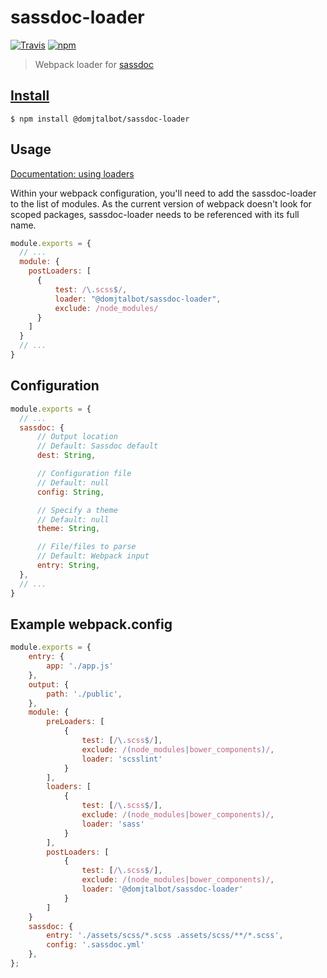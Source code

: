 # sassdoc-loader

[![Travis](https://img.shields.io/travis/domjtalbot/sassdoc-loader.svg?style=flat-square)](https://travis-ci.org/domjtalbot/sassdoc-loader)
[![npm](https://img.shields.io/npm/v/@domjtalbot/sassdoc-loader.svg?style=flat-square)](https://www.npmjs.com/package/sassdoc-loader)

> Webpack loader for [sassdoc](https://github.com/SassDoc/sassdoc)

## [Install](https://www.npmjs.com/package/@domjtalbot/sassdoc-loader)

```console
$ npm install @domjtalbot/sassdoc-loader
```

## Usage
[Documentation: using loaders](http://webpack.github.io/docs/using-loaders.html)

Within your webpack configuration, you'll need to add the sassdoc-loader to the list of modules.
As the current version of webpack doesn't look for scoped packages, sassdoc-loader needs to be referenced with its full name.

```javascript
module.exports = {
  // ...
  module: {
    postLoaders: [
      {
          test: /\.scss$/,
          loader: "@domjtalbot/sassdoc-loader",
          exclude: /node_modules/
      }
    ]
  }
  // ...
}
```

## Configuration
```javascript
module.exports = {
  // ...
  sassdoc: {
      // Output location
      // Default: Sassdoc default
      dest: String,

      // Configuration file
      // Default: null
      config: String,

      // Specify a theme
      // Default: null
      theme: String,

      // File/files to parse
      // Default: Webpack input
      entry: String,
  },
  // ...
}
```

## Example webpack.config
```javascript
module.exports = {
    entry: {
        app: './app.js'
    },
    output: {
        path: './public',
    },
    module: {
        preLoaders: [
            {
                test: [/\.scss$/],
                exclude: /(node_modules|bower_components)/,
                loader: 'scsslint'
            }
        ],
        loaders: [
            {
                test: [/\.scss$/],
                exclude: /(node_modules|bower_components)/,
                loader: 'sass'
            }
        ],
        postLoaders: [
            {
                test: [/\.scss$/],
                exclude: /(node_modules|bower_components)/,
                loader: '@domjtalbot/sassdoc-loader'
            }
        ]
    }
    sassdoc: {
        entry: './assets/scss/*.scss .assets/scss/**/*.scss',
        config: '.sassdoc.yml'
    },
};
```
